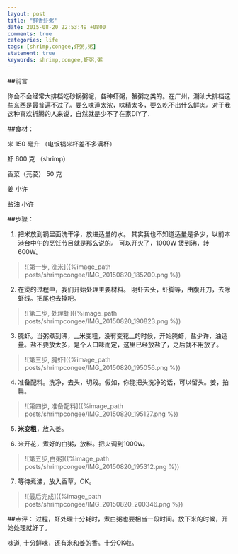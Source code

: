 ```yaml
---
layout: post
title: "鲜香虾粥"
date: 2015-08-20 22:53:49 +0800
comments: true
categories: life
tags: [shrimp,congee,虾粥,粥]
statement: true
keywords: shrimp,congee,虾粥,粥
---
```

##前言

你会不会经常大排档吃砂锅粥呢，各种虾粥，蟹粥之类的。在广州，潮汕大排档这些东西是最普遍不过了。要么味道太浓，味精太多，要么吃不出什么鲜肉。对于我这种喜欢折腾的人来说，自然就是少不了在家DIY了.




<!-- more -->

##食材：

米 150  毫升 （电饭锅米杯差不多满杯）

虾 600 克 （shrimp）

香菜（芫荽） 50 克

姜 小许

盐油 小许



##步骤：

1. 把米放到锅里面洗干净，放进适量的水。
其实我也不知道适量是多少，以前本港台中午的烹饪节目就是那么说的。
可以开火了，1000W 煲到沸，转600W。
>![第一步, 洗米]({%image_path posts/shrimpcongee/IMG_20150820_185200.png %})


2. 在煲的过程中，我们开始处理主要材料。
明虾去头，虾脚等，由腹开刀，去除虾线。把尾也去掉吧。
>![第二步, 处理虾]({%image_path posts/shrimpcongee/IMG_20150820_190823.png %})


3. 腌虾。当粥煮到沸，__米变粗，没有变花__的时候，开始腌虾，盐少许，油适量。盐不要放太多，是个人口味而定，这里已经放盐了，之后就不用放了。
>![第三步, 腌虾]({%image_path posts/shrimpcongee/IMG_20150820_195056.png %})


4. 准备配料。洗净，去头，切段。假如，你能把头洗净的话，可以留头。姜，拍扁。
>![第四步, 准备配料]({%image_path posts/shrimpcongee/IMG_20150820_195127.png %})


5. __米变粗__，放入姜。

6. 米开花，煮好的白粥，放料。把火调到1000w。
>![第五步,白粥]({%image_path posts/shrimpcongee/IMG_20150820_195312.png %})


7. 等待煮沸，放入香草，OK。
>![最后完成]({%image_path posts/shrimpcongee/IMG_20150820_200346.png %})


##点评：
过程，虾处理十分耗时，煮白粥也要相当一段时间。放下米的时候，开始处理就好了。

味道, 十分鲜味，还有米和姜的香。十分OK啦。







